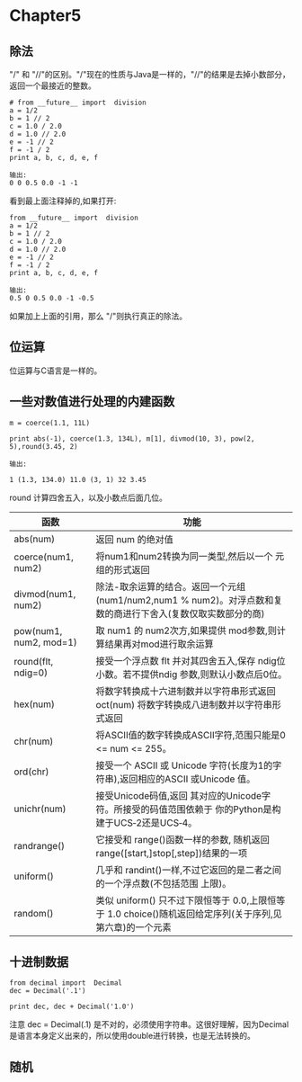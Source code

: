 # Chapter5
## 除法
"/" 和 "//"的区别。"/"现在的性质与Java是一样的，"//"的结果是去掉小数部分，返回一个最接近的整数。

```
# from __future__ import  division
a = 1/2
b = 1 // 2
c = 1.0 / 2.0
d = 1.0 // 2.0
e = -1 // 2
f = -1 / 2
print a, b, c, d, e, f

输出:
0 0 0.5 0.0 -1 -1
```

看到最上面注释掉的,如果打开:

```
from __future__ import  division
a = 1/2
b = 1 // 2
c = 1.0 / 2.0
d = 1.0 // 2.0
e = -1 // 2
f = -1 / 2
print a, b, c, d, e, f

输出:
0.5 0 0.5 0.0 -1 -0.5
```

如果加上上面的引用，那么 "/"则执行真正的除法。

## 位运算
位运算与C语言是一样的。

## 一些对数值进行处理的内建函数

```
m = coerce(1.1, 11L)

print abs(-1), coerce(1.3, 134L), m[1], divmod(10, 3), pow(2, 5),round(3.45, 2)

输出:

1 (1.3, 134.0) 11.0 (3, 1) 32 3.45
```

round 计算四舍五入，以及小数点后面几位。

| 函数 | 功能 |
| ----- | -----|| abs(num) | 返回 num 的绝对值 || coerce(num1, num2) | 将num1和num2转换为同一类型,然后以一个 元组的形式返回 ||divmod(num1, num2) | 除法-取余运算的结合。返回一个元组(num1/num2,num1 % num2)。对浮点数和复数的商进行下舍入(复数仅取实数部分的商) || pow(num1, num2, mod=1) | 取 num1 的 num2次方,如果提供 mod参数,则计算结果再对mod进行取余运算 || round(flt, ndig=0) | 接受一个浮点数 flt 并对其四舍五入,保存 ndig位小数。若不提供ndig 参数,则默认小数点后0位。|
| hex(num) | 将数字转换成十六进制数并以字符串形式返回 oct(num) 将数字转换成八进制数并以字符串形式返回 |
| chr(num) | 将ASCII值的数字转换成ASCII字符,范围只能是0 <= num <= 255。|| ord(chr) | 接受一个 ASCII 或 Unicode 字符(长度为1的字符串),返回相应的ASCII 或Unicode 值。|| unichr(num) | 接受Unicode码值,返回 其对应的Unicode字符。所接受的码值范围依赖于 你的Python是构建于UCS‐2还是UCS‐4。|
| randrange() | 它接受和 range()函数一样的参数, 随机返回range([start,]stop[,step])结果的一项 || uniform() | 几乎和 randint()一样,不过它返回的是二者之间的一个浮点数(不包括范围 上限)。|| random() |类似 uniform() 只不过下限恒等于 0.0,上限恒等于 1.0 choice()随机返回给定序列(关于序列,见第六章)的一个元素|

## 十进制数据

```
from decimal import  Decimal
dec = Decimal('.1')

print dec, dec + Decimal('1.0')
```

注意 dec = Decimal(.1) 是不对的，必须使用字符串。这很好理解，因为Decimal是语言本身定义出来的，所以使用double进行转换，也是无法转换的。

## 随机
